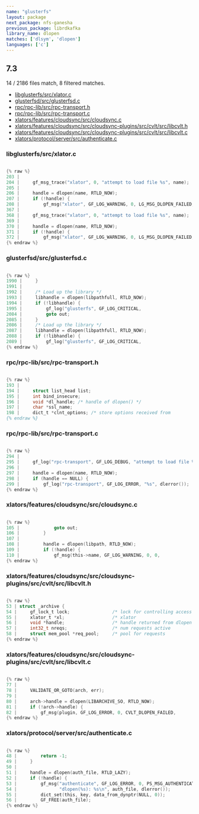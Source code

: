 ```yaml
---
name: "glusterfs"
layout: package
next_package: nfs-ganesha
previous_package: librdkafka
library_name: dlopen
matches: ['dlsym', 'dlopen']
languages: ['c']
---
```

## 7.3
14 / 2186 files match, 8 filtered matches.

 - [libglusterfs/src/xlator.c](#libglusterfssrcxlatorc)
 - [glusterfsd/src/glusterfsd.c](#glusterfsdsrcglusterfsdc)
 - [rpc/rpc-lib/src/rpc-transport.h](#rpcrpc-libsrcrpc-transporth)
 - [rpc/rpc-lib/src/rpc-transport.c](#rpcrpc-libsrcrpc-transportc)
 - [xlators/features/cloudsync/src/cloudsync.c](#xlatorsfeaturescloudsyncsrccloudsyncc)
 - [xlators/features/cloudsync/src/cloudsync-plugins/src/cvlt/src/libcvlt.h](#xlatorsfeaturescloudsyncsrccloudsync-pluginssrccvltsrclibcvlth)
 - [xlators/features/cloudsync/src/cloudsync-plugins/src/cvlt/src/libcvlt.c](#xlatorsfeaturescloudsyncsrccloudsync-pluginssrccvltsrclibcvltc)
 - [xlators/protocol/server/src/authenticate.c](#xlatorsprotocolserversrcauthenticatec)

### libglusterfs/src/xlator.c

```c

{% raw %}
203 | 
204 |     gf_msg_trace("xlator", 0, "attempt to load file %s", name);
205 | 
206 |     handle = dlopen(name, RTLD_NOW);
207 |     if (!handle) {
208 |         gf_msg("xlator", GF_LOG_WARNING, 0, LG_MSG_DLOPEN_FAILED, "%s",
367 | 
368 |     gf_msg_trace("xlator", 0, "attempt to load file %s", name);
369 | 
370 |     handle = dlopen(name, RTLD_NOW);
371 |     if (!handle) {
372 |         gf_msg("xlator", GF_LOG_WARNING, 0, LG_MSG_DLOPEN_FAILED, "%s",
{% endraw %}

```
### glusterfsd/src/glusterfsd.c

```c

{% raw %}
1990 |     }
1991 | 
1992 |     /* Load up the library */
1993 |     libhandle = dlopen(libpathfull, RTLD_NOW);
1994 |     if (!libhandle) {
1995 |         gf_log("glusterfs", GF_LOG_CRITICAL,
2084 |         goto out;
2085 |     }
2086 |     /* Load up the library */
2087 |     libhandle = dlopen(libpathfull, RTLD_NOW);
2088 |     if (!libhandle) {
2089 |         gf_log("glusterfs", GF_LOG_CRITICAL,
{% endraw %}

```
### rpc/rpc-lib/src/rpc-transport.h

```c

{% raw %}
193 | 
194 |     struct list_head list;
195 |     int bind_insecure;
196 |     void *dl_handle; /* handle of dlopen() */
197 |     char *ssl_name;
198 |     dict_t *clnt_options; /* store options received from
{% endraw %}

```
### rpc/rpc-lib/src/rpc-transport.c

```c

{% raw %}
294 | 
295 |     gf_log("rpc-transport", GF_LOG_DEBUG, "attempt to load file %s", name);
296 | 
297 |     handle = dlopen(name, RTLD_NOW);
298 |     if (handle == NULL) {
299 |         gf_log("rpc-transport", GF_LOG_ERROR, "%s", dlerror());
{% endraw %}

```
### xlators/features/cloudsync/src/cloudsync.c

```c

{% raw %}
105 |             goto out;
106 |         }
107 | 
108 |         handle = dlopen(libpath, RTLD_NOW);
109 |         if (!handle) {
110 |             gf_msg(this->name, GF_LOG_WARNING, 0, 0,
{% endraw %}

```
### xlators/features/cloudsync/src/cloudsync-plugins/src/cvlt/src/libcvlt.h

```c

{% raw %}
53 | struct _archive {
54 |     gf_lock_t lock;                /* lock for controlling access   */
55 |     xlator_t *xl;                  /* xlator                        */
56 |     void *handle;                  /* handle returned from dlopen   */
57 |     int32_t nreqs;                 /* num requests active           */
58 |     struct mem_pool *req_pool;     /* pool for requests             */
{% endraw %}

```
### xlators/features/cloudsync/src/cloudsync-plugins/src/cvlt/src/libcvlt.c

```c

{% raw %}
77 | 
78 |     VALIDATE_OR_GOTO(arch, err);
79 | 
80 |     arch->handle = dlopen(LIBARCHIVE_SO, RTLD_NOW);
81 |     if (!arch->handle) {
82 |         gf_msg(plugin, GF_LOG_ERROR, 0, CVLT_DLOPEN_FAILED,
{% endraw %}

```
### xlators/protocol/server/src/authenticate.c

```c

{% raw %}
48 |         return -1;
49 |     }
50 | 
51 |     handle = dlopen(auth_file, RTLD_LAZY);
52 |     if (!handle) {
53 |         gf_msg("authenticate", GF_LOG_ERROR, 0, PS_MSG_AUTHENTICATE_ERROR,
54 |                "dlopen(%s): %s\n", auth_file, dlerror());
55 |         dict_set(this, key, data_from_dynptr(NULL, 0));
56 |         GF_FREE(auth_file);
{% endraw %}

```